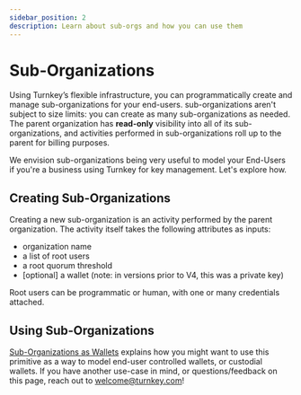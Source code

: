 ```yaml
---
sidebar_position: 2
description: Learn about sub-orgs and how you can use them
---
```


# Sub-Organizations

Using Turnkey’s flexible infrastructure, you can programmatically create and manage sub-organizations for your end-users. sub-organizations aren't subject to size limits: you can create as many sub-organizations as needed. The parent organization has **read-only** visibility into all of its sub-organizations, and activities performed in sub-organizations roll up to the parent for billing purposes.

We envision sub-organizations being very useful to model your End-Users if you're a business using Turnkey for key management. Let's explore how.

## Creating Sub-Organizations

Creating a new sub-organization is an activity performed by the parent organization. The activity itself takes the following attributes as inputs:

- organization name
- a list of root users
- a root quorum threshold
- [optional] a wallet (note: in versions prior to V4, this was a private key)

Root users can be programmatic or human, with one or many credentials attached.

## Using Sub-Organizations

[Sub-Organizations as Wallets](../integration-guides/sub-organizations-as-wallets.md) explains how you might want to use this primitive as a way to model end-user controlled wallets, or custodial wallets. If you have another use-case in mind, or questions/feedback on this page, reach out to [welcome@turnkey.com](mailto:welcome@turnkey.com)!
